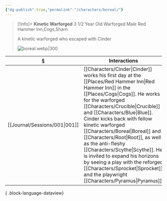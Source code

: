 ```yaml
---
{"dg-publish":true,"permalink":"/characters/boreal/"}
---
```


> [!info]+
> **Kinetic Warforged**
> 3 1/2 Year Old Warforged Male
> Red Hammer Inn,Cogs,Sharn
> 
> A kinetic warforged who escaped with Cinder
> 
> ![boreal.webp|300](/img/user/z_attachments/boreal.webp)

| §                                | Interactions                                                                                                                                                                                                                                                                                                                                                         |
| -------------------------------- | -------------------------------------------------------------------------------------------------------------------------------------------------------------------------------------------------------------------------------------------------------------------------------------------------------------------------------------------------------------------- |
| [[Journal/Sessions/001\|001]] | [[Characters/Cinder\|Cinder]] works his first day at the [[Places/Red Hammer Inn\|Red Hammer Inn]] in the [[Places/Cogs\|Cogs]]. He works for the warforged [[Characters/Crucible\|Crucible]] and [[Characters/Blue\|Blue]]. Cinder kicks back with fellow kinetic warforged [[Characters/Boreal\|Boreal]] and [[Characters/Root\|Root]], as well as the anti-fleshy [[Characters/Scythe\|Scythe]]. He is invited to expand his horizons by seeing a play with the reforged [[Characters/Sprocket\|Sprocket]] and the playwright [[Characters/Pyramus\|Pyramus]]. |

{ .block-language-dataview}